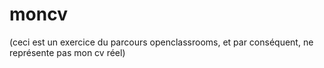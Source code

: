 # moncv

(ceci est un exercice du parcours openclassrooms, et par conséquent, ne représente pas mon cv réel)
